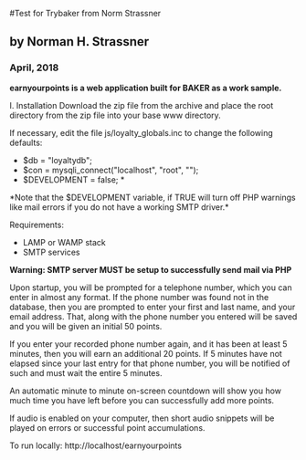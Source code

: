 #Test for Trybaker from Norm Strassner
## by Norman H. Strassner
### April, 2018

**earnyourpoints is a web application built for BAKER as a work sample.**

I. Installation
Download the zip file from the archive and place the root directory from the zip file into your base www directory.

If necessary, edit the file js/loyalty_globals.inc to change the following defaults:
-    $db = "loyaltydb";
-    $con = mysqli_connect("localhost", "root", "");
-   $DEVELOPMENT = false; *
 
 &ast;Note that the $DEVELOPMENT variable, if TRUE will turn off PHP warnings like mail errors if you do not have a working SMTP driver.*

Requirements:
- LAMP or WAMP stack
- SMTP services

**Warning: SMTP server MUST be setup to successfully send mail via PHP**

Upon startup, you will be prompted for a telephone number, which you can enter in almost any format.
If the phone number was found not in the database, then you are prompted to enter your first and last name, and your email address.
That, along with the phone number you entered will be saved and you will be given an initial 50 points.

If you enter your recorded phone number again, and it has been at least 5 minutes, then you will earn an additional 20 points.
If 5 minutes have not elapsed since your last entry for that phone number, you will be notified of such and must wait the entire 5 minutes.

An automatic minute to minute on-screen countdown will show you how much time you have left before you can successfully add more points.

If audio is enabled on your computer, then short audio snippets will be played on errors or successful point accumulations.

To run locally:  http://localhost/earnyourpoints






